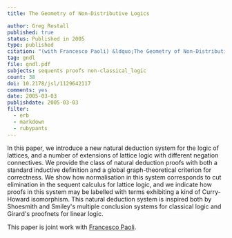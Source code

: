 ```yaml
---
title: The Geometry of Non-Distributive Logics

author: Greg Restall
published: true
status: Published in 2005
type: published
citation: "(with Francesco Paoli) &ldquo;The Geometry of Non-Distributive Logics&rdquo;, <em>Journal of Symbolic Logic</em> 70:4 (2005) 1108&ndash;1126."
tag: gndl
file: gndl.pdf
subjects: sequents proofs non-classical_logic
count: 38
doi: 10.2178/jsl/1129642117
comments: yes
date: 2005-03-03
publishdate: 2005-03-03
filter:
  - erb
  - markdown
  - rubypants
---
```

In this paper, we introduce a new natural deduction system for the logic of lattices, and a number of extensions of lattice logic with different negation connectives.  We provide the class of natural deduction proofs with both a standard inductive definition and a global graph-theoretical criterion for correctness.  We show how normalisation in this system corresponds to cut elimination in the sequent calculus for lattice logic, and we indicate how proofs in this system may be labelled with terms exhibiting a kind of Curry-Howard isomorphism. This natural deduction system is inspired both by Shoesmith and Smiley's multiple conclusion systems for classical logic and Girard's proofnets for linear logic.

This paper is joint work with <a href="http://www.unica.it/~paoli/">Francesco Paoli</a>.